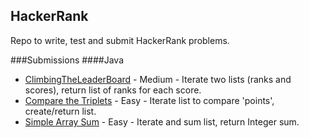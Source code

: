 ## HackerRank
Repo to write, test and submit HackerRank problems.

###Submissions
####Java
 * [ClimbingTheLeaderBoard](https://www.hackerrank.com/challenges/climbing-the-leaderboard/problem) - Medium - Iterate two lists (ranks and scores), return list of ranks for each score.  
 * [Compare the Triplets](https://www.hackerrank.com/challenges/compare-the-triplets/problem) - Easy - Iterate list to compare 'points', create/return list.
 * [Simple Array Sum](https://www.hackerrank.com/challenges/simple-array-sum/submissions/code/227051125) - Easy - Iterate and sum list, return Integer sum.
 